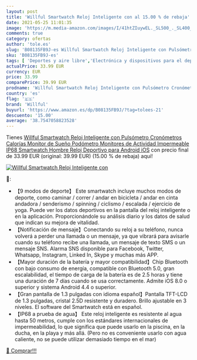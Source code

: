 ```yaml
---
layout: post
title: 'Willful Smartwatch Reloj Inteligente con al 15.00 % de rebaja'
date: 2021-05-25 11:01:35
image: 'https://m.media-amazon.com/images/I/41htZIuywEL._SL500_._SL400_.jpg'
comments: true
category: ofertas
author: 'tole.es'
slug: 'B08135FB9J-es Willful Smartwatch Reloj Inteligente con Pulsómetro...'
sku: 'B08135FB9J-es'
tags: [ 'Deportes y aire libre','Electrónica y dispositivos para el deporte','Monitores de actividad','Relojes','Relojes para mujer','Smartwatches Fashion para Mujer','android','willful', ]
actualPrice: 33.99 EUR
currency: EUR
price: 33.99
comparePrice: 39.99 EUR
prodname: 'Willful Smartwatch Reloj Inteligente con Pulsómetro Cronómetros Calorías Monitor de Sueño Podómetro Monitores de Actividad Impermeable IP68 Smartwatch Hombre Reloj Deportivo para Android iOS'
country: 'es'
flag: '🇪🇸'
brand: 'Willful'
buyurl: 'https://www.amazon.es/dp/B08135FB9J/?tag=tolees-21'
descuento: '15.00'
average: '38.7547058823528'
---
```


Tienes [Willful Smartwatch Reloj Inteligente con Pulsómetro Cronómetros Calorías Monitor de Sueño Podómetro Monitores de Actividad Impermeable IP68 Smartwatch Hombre Reloj Deportivo para Android iOS](https://www.amazon.es/dp/B08135FB9J/?tag=tolees-21) con precio final de  33.99 EUR (original: 39.99 EUR) (15.00 %  de rebaja) aqui!

[![Willful Smartwatch Reloj Inteligente con](https://m.media-amazon.com/images/I/41htZIuywEL._SL500_._SL400_.jpg)](https://www.amazon.es/dp/B08135FB9J/?tag=tolees-21)

🔎:

- 【9 modos de deporte】 Este smartwatch incluye muchos modos de deporte, como caminar / correr / andar en bicicleta / andar en cinta andadora / senderismo / spinning / ciclismo / escalada / ejercicio de yoga. Puede ver los datos deportivos en la pantalla del reloj inteligente o en la aplicación. Proporcionándole su análisis diario y los datos de salud que indican su mejora de vitalidad.
- 【Notificación de mensaje】Conectando su reloj a su teléfono, nunca volverá a perder una llamada o un mensaje, ya que vibrará para avisarle cuando su teléfono recibe una llamada, un mensaje de texto SMS o un mensaje SNS. Alarma SNS disponible para Facebook, Twitter, Whatsapp, Instagram, Linked In, Skype y muchas más APP.
- 【Mayor duración de la batería y mayor compatibilidad】Chip Bluetooth con bajo consumo de energía, compatible con Bluetooth 5.0, gran escalabilidad, el tiempo de carga de la batería es de 2.5 horas y tiene una duración de 7 días cuando se usa correctamente. Admite iOS 8.0 o superior y sistema Android 4.4 o superior.
- 【Gran pantalla de 1.3 pulgadas con idioma español】Pantalla TFT-LCD de 1.3 pulgadas, cristal 2.5D resistente y duradero. Brillo ajustable en 3 niveles. El software del Smartwatch está en español.
- 【IP68 a prueba de agua】 Este reloj inteligente es resistente al agua hasta 50 metros, cumple con los estándares internacionales de impermeabilidad, lo que significa que puede usarlo en la piscina, en la ducha, en la playa y más allá. (Pero no es conveniente usarlo con agua caliente, no se puede utilizar demasiado tiempo en el mar)

[🛒 Comprar!!!](https://www.amazon.es/dp/B08135FB9J/?tag=tolees-21)
